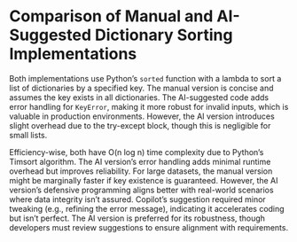 # Comparison of Manual and AI-Suggested Dictionary Sorting Implementations

Both implementations use Python’s `sorted` function with a lambda to sort a list of dictionaries by a specified key. The manual version is concise and assumes the key exists in all dictionaries. The AI-suggested code adds error handling for `KeyError`, making it more robust for invalid inputs, which is valuable in production environments. However, the AI version introduces slight overhead due to the try-except block, though this is negligible for small lists.

Efficiency-wise, both have O(n log n) time complexity due to Python’s Timsort algorithm. The AI version’s error handling adds minimal runtime overhead but improves reliability. For large datasets, the manual version might be marginally faster if key existence is guaranteed. However, the AI version’s defensive programming aligns better with real-world scenarios where data integrity isn’t assured. Copilot’s suggestion required minor tweaking (e.g., refining the error message), indicating it accelerates coding but isn’t perfect. The AI version is preferred for its robustness, though developers must review suggestions to ensure alignment with requirements.